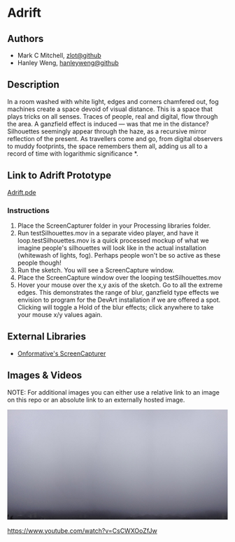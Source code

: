# Adrift

## Authors
- Mark C Mitchell, [zlot@github](https://www.github.com/zlot)
- Hanley Weng, [hanleyweng@github](https://www.github.com/hanleyweng)

## Description
In a room washed with white light, edges and corners chamfered out, fog machines create a space devoid of visual distance. This is a space that plays tricks on all senses. Traces of people, real and digital, flow through the area. A ganzfield effect is induced — was that me in the distance? Silhouettes seemingly appear through the haze, as  a recursive mirror reflection of the present. As travellers come and go, from digital observers to muddy footprints, the space remembers them all, adding us all to a record of time with logarithmic significance *.

## Link to Adrift Prototype
[Adrift.pde](project_code/Adrift/Adrift.pde)

### Instructions

1. Place the ScreenCapturer folder in your Processing libraries folder.
2. Run testSilhouettes.mov in a separate video player, and have it loop.testSilhouettes.mov is a quick processed mockup of what we imagine people's silhouettes will look like in the actual installation (whitewash of lights, fog). Perhaps people won't be so active as these people though!
3. Run the sketch. You will see a ScreenCapture window.
4. Place the ScreenCapture window over the looping testSilhouettes.mov
5. Hover your mouse over the x,y axis of the sketch. Go to all the extreme edges. This demonstrates the range of blur, ganzfield type effects we envision to program for the DevArt installation if we are offered a spot. Clicking will toggle a Hold of the blur effects; click anywhere to take your mouse x/y values again.


## External Libraries
* [Onformative's ScreenCapturer](https://github.com/onformative/ScreenCapturer)

## Images & Videos
NOTE: For additional images you can either use a relative link to an image on this repo or an absolute link to an externally hosted image.

![Cover Image](project_images/cover.jpg?raw=true "Cover Image")

https://www.youtube.com/watch?v=CsCWXOoZfJw
